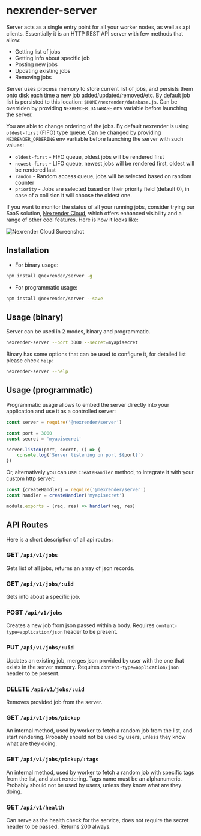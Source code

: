 # nexrender-server

Server acts as a single entry point for all your worker nodes, as well as api clients.
Essentially it is an HTTP REST API server with few methods that allow:

* Getting list of jobs
* Getting info about specific job
* Posting new jobs
* Updating existing jobs
* Removing jobs

Server uses process memory to store current list of jobs, and persists them onto disk each time a new job added/updated/removed/etc.
By default job list is persisted to this location: `$HOME/nexrender/database.js`.
Can be overriden by providing `NEXRENDER_DATABASE` env variable before launching the server.

You are able to change ordering of the jobs. By default nexrender is using `oldest-first` (FIFO) type queue.
Can be changed by providing `NEXRENDER_ORDERING` env vartiable before launching the server with such values:
* `oldest-first` - FIFO queue, oldest jobs will be rendered first
* `newest-first` - LIFO queue, newest jobs will be rendered first, oldest will be rendered last
* `random` - Random access queue, jobs will be selected based on random counter
* `priority` - Jobs are selected based on their priority field (default 0), in case of a collision it will choose the oldest one.

If you want to monitor the status of all your running jobs, consider trying our SaaS solution, [Nexrender Cloud](https://www.nexrender.com/products/cloud), which offers enhanced visibility and a range of other cool features. Here is how it looks like:

![Nexrender Cloud Screenshot](https://github.com/user-attachments/assets/4daa7764-7e92-4cab-96a8-7c246c8fbb61)

## Installation

* For binary usage:

```sh
npm install @nexrender/server -g
```

* For programmatic usage:

```sh
npm install @nexrender/server --save
```

## Usage (binary)

Server can be used in 2 modes, binary and programmatic.

```sh
nexrender-server --port 3000 --secret=myapisecret
```

Binary has some options that can be used to configure it, for detailed list please check `help`:

```sh
nexrender-server --help
```

## Usage (programmatic)

Programmatic usage allows to embed the server directly into your application and use it as a controlled server:

```js
const server = require('@nexrender/server')

const port = 3000
const secret = 'myapisecret'

server.listen(port, secret, () => {
    console.log(`Server listening on port ${port}`)
})
```

Or, alternatively you can use `createHandler` method, to integrate it with your custom http server:

```js
const {createHandler} = require('@nexrender/server')
const handler = createHandler('myapisecret')

module.exports = (req, res) => handler(req, res)
````
## API Routes

Here is a short description of all api routes:

### GET `/api/v1/jobs`

Gets list of all jobs, returns an array of json records.

### GET `/api/v1/jobs/:uid`

Gets info about a specific job.

### POST `/api/v1/jobs`

Creates a new job from json passed within a body.
Requires `content-type=application/json` header to be present.

### PUT `/api/v1/jobs/:uid`

Updates an existing job, merges json provided by user with the one that exists in the server memory.
Requires `content-type=application/json` header to be present.


### DELETE `/api/v1/jobs/:uid`

Removes provided job from the server.

### GET `/api/v1/jobs/pickup`

An internal method, used by worker to fetch a random job from the list, and start rendering.
Probably should not be used by users, unless they know what are they doing.

### GET `/api/v1/jobs/pickup/:tags`

An internal method, used by worker to fetch a random job with specific tags from the list, and start rendering. Tags name must be an alphanumeric.
Probably should not be used by users, unless they know what are they doing.

### GET `/api/v1/health`

Can serve as the health check for the service, does not require the secret header to be passed.
Returns 200 always.

